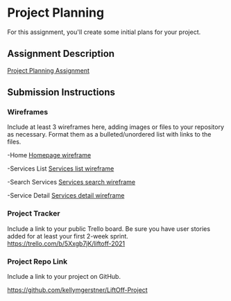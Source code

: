 # Project Planning
For this assignment, you'll create some initial plans for your project.

## Assignment Description
[Project Planning Assignment](https://education.launchcode.org/liftoff/modules/assignments/project-planning)

## Submission Instructions

### Wireframes

Include at least 3 wireframes here, adding images or files to your repository as necessary. Format them as a bulleted/unordered list with links to the files.

-Home
[Homepage wireframe](https://trello.com/1/cards/6195e9917b8f9d691623e3e0/attachments/61aaa63d75f87e62cb9edb9d/previews/61aaa63e75f87e62cb9edba4/download/home.PNG.png)

-Services List 
[Services list wireframe](https://trello.com/1/cards/6195e9a480e00f629bdee2c2/attachments/61aaa6906da1a4840c336d9c/previews/61aaa6916da1a4840c336da2/download/list.PNG.png)

-Search Services
[Services search wireframe](https://trello.com/1/cards/6195ea18f354b42d349a641d/attachments/61aaaa04fdd2578897b5bbac/previews/61aaaa05fdd2578897b5bbc1/download/search.PNG.png)

-Service Detail 
[Services detail wireframe](https://trello.com/1/cards/6195e9afe27e2b675d360be4/attachments/61aaa8c2490e3f4d752d7bf9/previews/61aaa8c2490e3f4d752d7c0d/download/Services-_Detail_user_view.PNG.png)


### Project Tracker

Include a link to your public Trello board. Be sure you have user stories added for at least your first 2-week sprint.
https://trello.com/b/5Xxgb7jK/liftoff-2021

### Project Repo Link

Include a link to your project on GitHub.

https://github.com/kellymgerstner/LiftOff-Project
